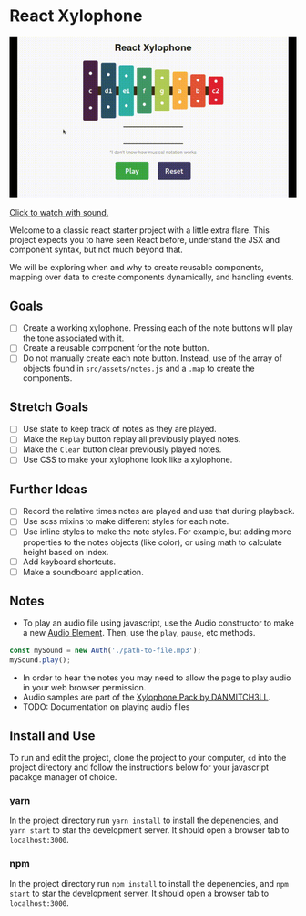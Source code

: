 # React Xylophone

[![Watch the video with sound](react-xylophone.gif)](https://i.imgur.com/0Kdebrl.mp4)

[Click to watch with sound.](https://i.imgur.com/0Kdebrl.mp4)

Welcome to a classic react starter project with a little extra flare. This project expects you to have seen React before, understand the JSX and component syntax, but not much beyond that.

We will be exploring when and why to create reusable components, mapping over data to create components dynamically, and handling events.

## Goals

* [ ] Create a working xylophone. Pressing each of the note buttons will play the tone associated with it.
* [ ] Create a reusable component for the note button.
* [ ] Do not manually create each note button. Instead, use of the array of objects found in `src/assets/notes.js` and a `.map` to create the components.

## Stretch Goals

* [ ] Use state to keep track of notes as they are played.
* [ ] Make the `Replay` button replay all previously played notes.
* [ ] Make the `Clear` button clear previously played notes.
* [ ] Use CSS to make your xylophone look like a xylophone.

## Further Ideas

* [ ] Record the relative times notes are played and use that during playback.
* [ ] Use scss mixins to make different styles for each note.
* [ ] Use inline styles to make the note styles. For example, but adding more properties to the notes objects (like color), or using math to calculate height based on index.
* [ ] Add keyboard shortcuts.
* [ ] Make a soundboard application.

## Notes

* To play an audio file using javascript, use the Audio constructor to make a new [Audio Element](https://developer.mozilla.org/en-US/docs/Web/API/HTMLAudioElement). Then, use the `play`, `pause`, etc methods.

```js
const mySound = new Auth('./path-to-file.mp3');
mySound.play();
```

* In order to hear the notes you may need to allow the page to play audio in your web browser permission.
* Audio samples are part of the [Xylophone Pack by DANMITCH3LL](https://freesound.org/people/DANMITCH3LL/packs/14220/).
* TODO: Documentation on playing audio files

## Install and Use

To run and edit the project, clone the project to your computer, `cd` into the project directory and follow the instructions below for your javascript pacakge manager of choice.

### yarn

In the project directory run `yarn install` to install the depenencies, and `yarn start` to star the development server. It should open a browser tab to `localhost:3000`.

### npm

In the project directory run `npm install` to install the depenencies, and `npm start` to star the development server. It should open a browser tab to `localhost:3000`.
